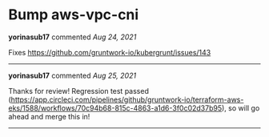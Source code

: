 # Bump aws-vpc-cni

**yorinasub17** commented *Aug 24, 2021*

Fixes https://github.com/gruntwork-io/kubergrunt/issues/143
<br />
***


**yorinasub17** commented *Aug 25, 2021*

Thanks for review! Regression test passed (https://app.circleci.com/pipelines/github/gruntwork-io/terraform-aws-eks/1588/workflows/70c94b68-815c-4863-a1d6-3f0c02d37b95), so will go ahead and merge this in!
***

